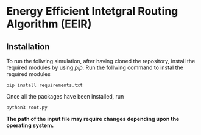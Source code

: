 # Energy Efficient Intetgral Routing Algorithm (EEIR)

## Installation
To run the follwing simulation, after having cloned the repository, install the required modules by using *pip*. Run the follwing command to instal the required modules
```
pip install requirements.txt
```
Once all the packages have been installed, run 
```
python3 root.py
```
**The path of the input file may require changes depending upon the operating system.**